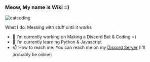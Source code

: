 ### Meow, My name is Wiki =)

![catcoding](https://user-images.githubusercontent.com/78035920/126549904-e855f2a1-d16a-4e54-82ba-fa811e60bb98.jpg)

What I do: Messing with stuff until it works

- 🔭 I’m currently working on Making a Discord Bot & Coding =)
- 🌱 I’m currently learning Python & Javascript
- 📫 How to reach me: You can reach me on my [Discord Server](https://discord.gg/Ps3kUEbqgr) (I'll probably be online)
